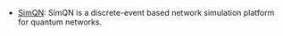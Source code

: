 - [SimQN](https://github.com/ertuil/SimQN): SimQN is a discrete-event based network simulation platform for quantum networks.
